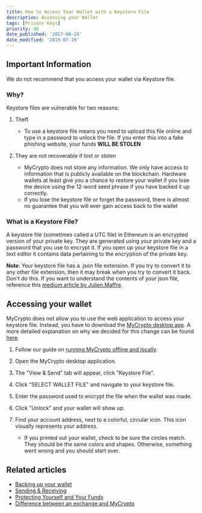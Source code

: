 ```yaml
---
title: How to Access Your Wallet with a Keystore File
description: Accessing your Wallet
tags: [Private Keys]
priority: 40
date_published: '2017-06-20'
date_modified: '2019-07-19'
---
```


## Important Information

We do not recommend that you access your wallet via Keystore file.

### Why?

Keystore files are vulnerable for two reasons:

1. Theft
   * To use a keystore file means you need to upload this file online and type in a password to unlock the file. If you enter this into a fake phishing website, your funds **WILL BE STOLEN**

2. They are not recoverable if lost or stolen
   * MyCrypto does not store any information. We only have access to information that is publicly available on the blockchain. Hardware wallets at least give you a chance to restore your wallet if you lose the device using the 12-word seed phrase if you have backed it up correctly.
   * If you lose the keystore file or forget the password, there is almost no guarantee that you will ever gain access back to the wallet

### What is a Keystore File?

A keystore file (sometimes called a UTC file) in Ethereum is an encrypted version of your private key. They are generated using your private key and a password that you use to encrypt it. If you open up your keystore file in a text editor it contains data pertaining to the encryption of the private key.

**Note**: Your keystore file has a .json file extension. If you try to convert it to any other file extension, then it may break when you try to convert it back. Don't do this. If you want to understand the contents of your json file, reference this [medium article by Julien.Maffre](https://medium.com/@julien.maffre/what-is-an-ethereum-keystore-file-86c8c5917b97).

## Accessing your wallet

MyCrypto does not allow you to use the web application to access your keystore file. Instead, you have to download the [MyCrypto desktop app](https://download.mycrypto.com/). A more detailed explanation on why we decided for this change can be found [here](https://medium.com/mycrypto/a-safer-mycrypto-79d65196e7d8).

1. Follow our guide on [running MyCrypto offline and locally](/how-to/offline/how-to-run-mycrypto-offline-and-locally).

2. Open the MyCrypto desktop application.

3. The "View & Send" tab will appear, click "Keystore File".

4. Click "SELECT WALLET FILE" and navigate to your keystore file.

5. Enter the password used to encrypt the file when the wallet was made.

6. Click "Unlock" and your wallet will show up.

7. Find your account address, next to a colorful, circular icon. This icon visually represents your address.
   * If you printed out your wallet, check to be sure the circles match. They should be the same colors and shapes. Otherwise, something went wrong and you should start over.

## Related articles

* [Backing up your wallet](/how-to/backup-restore/how-to-save-back-up-your-wallet)
* [Sending & Receiving](/how-to/sending)
* [Protecting Yourself and Your Funds](/staying-safe/protecting-yourself-and-your-funds)
* [Difference between an exchange and MyCrypto](/general-knowledge/about-mycrypto/whats-the-difference-between-an-exchange-and-mycrypto)
